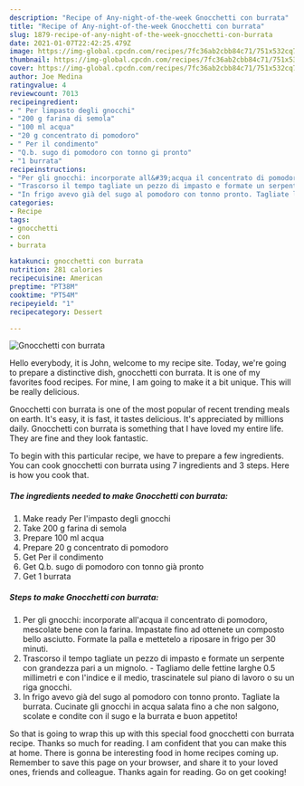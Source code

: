```yaml
---
description: "Recipe of Any-night-of-the-week Gnocchetti con burrata"
title: "Recipe of Any-night-of-the-week Gnocchetti con burrata"
slug: 1879-recipe-of-any-night-of-the-week-gnocchetti-con-burrata
date: 2021-01-07T22:42:25.479Z
image: https://img-global.cpcdn.com/recipes/7fc36ab2cbb84c71/751x532cq70/gnocchetti-con-burrata-recipe-main-photo.jpg
thumbnail: https://img-global.cpcdn.com/recipes/7fc36ab2cbb84c71/751x532cq70/gnocchetti-con-burrata-recipe-main-photo.jpg
cover: https://img-global.cpcdn.com/recipes/7fc36ab2cbb84c71/751x532cq70/gnocchetti-con-burrata-recipe-main-photo.jpg
author: Joe Medina
ratingvalue: 4
reviewcount: 7013
recipeingredient:
- " Per limpasto degli gnocchi"
- "200 g farina di semola"
- "100 ml acqua"
- "20 g concentrato di pomodoro"
- " Per il condimento"
- "Q.b. sugo di pomodoro con tonno gi pronto"
- "1 burrata"
recipeinstructions:
- "Per gli gnocchi: incorporate all&#39;acqua il concentrato di pomodoro, mescolate bene con la farina. Impastate fino ad ottenete un composto bello asciutto. Formate la palla e mettetelo a riposare in frigo per 30 minuti."
- "Trascorso il tempo tagliate un pezzo di impasto e formate un serpente con grandezza pari a un mignolo. Tagliamo delle fettine larghe 0.5 millimetri e con l&#39;indice e il medio, trascinatele sul piano di lavoro o su un riga gnocchi."
- "In frigo avevo già del sugo al pomodoro con tonno pronto. Tagliate la burrata. Cucinate gli gnocchi in acqua salata fino a che non salgono, scolate e condite con il sugo e la burrata e buon appetito!"
categories:
- Recipe
tags:
- gnocchetti
- con
- burrata

katakunci: gnocchetti con burrata 
nutrition: 281 calories
recipecuisine: American
preptime: "PT38M"
cooktime: "PT54M"
recipeyield: "1"
recipecategory: Dessert

---
```



![Gnocchetti con burrata](https://img-global.cpcdn.com/recipes/7fc36ab2cbb84c71/751x532cq70/gnocchetti-con-burrata-recipe-main-photo.jpg)

Hello everybody, it is John, welcome to my recipe site. Today, we're going to prepare a distinctive dish, gnocchetti con burrata. It is one of my favorites food recipes. For mine, I am going to make it a bit unique. This will be really delicious.

Gnocchetti con burrata is one of the most popular of recent trending meals on earth. It's easy, it is fast, it tastes delicious. It's appreciated by millions daily. Gnocchetti con burrata is something that I have loved my entire life. They are fine and they look fantastic.




To begin with this particular recipe, we have to prepare a few ingredients. You can cook gnocchetti con burrata using 7 ingredients and 3 steps. Here is how you cook that.

<!--inarticleads1-->

##### The ingredients needed to make Gnocchetti con burrata:

1. Make ready  Per l&#39;impasto degli gnocchi
1. Take 200 g farina di semola
1. Prepare 100 ml acqua
1. Prepare 20 g concentrato di pomodoro
1. Get  Per il condimento
1. Get Q.b. sugo di pomodoro con tonno già pronto
1. Get 1 burrata




<!--inarticleads2-->

##### Steps to make Gnocchetti con burrata:

1. Per gli gnocchi: incorporate all&#39;acqua il concentrato di pomodoro, mescolate bene con la farina. Impastate fino ad ottenete un composto bello asciutto. Formate la palla e mettetelo a riposare in frigo per 30 minuti.
1. Trascorso il tempo tagliate un pezzo di impasto e formate un serpente con grandezza pari a un mignolo. - Tagliamo delle fettine larghe 0.5 millimetri e con l&#39;indice e il medio, trascinatele sul piano di lavoro o su un riga gnocchi.
1. In frigo avevo già del sugo al pomodoro con tonno pronto. Tagliate la burrata. Cucinate gli gnocchi in acqua salata fino a che non salgono, scolate e condite con il sugo e la burrata e buon appetito!




So that is going to wrap this up with this special food gnocchetti con burrata recipe. Thanks so much for reading. I am confident that you can make this at home. There is gonna be interesting food in home recipes coming up. Remember to save this page on your browser, and share it to your loved ones, friends and colleague. Thanks again for reading. Go on get cooking!
